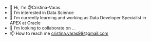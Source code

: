 - 👋 Hi, I’m @Cristina-Varas
- 👀 I’m interested in Data Science
- 🌱 I’m currently learning and working as Data Developer Specialist in APEX at Oracle
- 💞️ I’m looking to collaborate on ...
- 📫 How to reach me cristina.varas98@gmail.com
<!---
Cristina-Varas/Cristina-Varas is a ✨ special ✨ repository because its `README.md` (this file) appears on your GitHub profile.
You can click the Preview link to take a look at your changes.
--->
